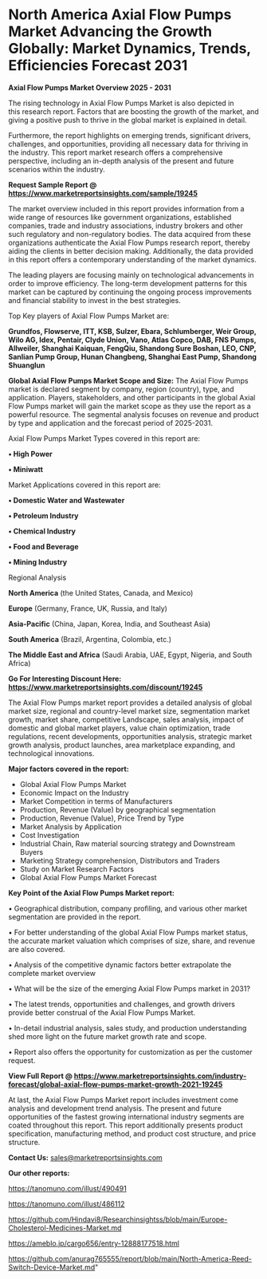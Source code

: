 # North America Axial Flow Pumps Market Advancing the Growth Globally: Market Dynamics, Trends, Efficiencies Forecast 2031

<Strong> Axial Flow Pumps Market Overview 2025 - 2031</strong>

The rising technology in Axial Flow Pumps Market is also depicted in this research report. Factors that are boosting the growth of the market, and giving a positive push to thrive in the global market is explained in detail.

Furthermore, the report highlights on emerging trends, significant drivers, challenges, and opportunities, providing all necessary data for thriving in the industry. This report market research offers a comprehensive perspective, including an in-depth analysis of the present and future scenarios within the industry.

<strong>Request Sample Report @ <a href=https://www.marketreportsinsights.com/sample/19245>https://www.marketreportsinsights.com/sample/19245</a></strong>

The market overview included in this report provides information from a wide range of resources like government organizations, established companies, trade and industry associations, industry brokers and other such regulatory and non-regulatory bodies. The data acquired from these organizations authenticate the Axial Flow Pumps research report, thereby aiding the clients in better decision making. Additionally, the data provided in this report offers a contemporary understanding of the market dynamics.

The leading players are focusing mainly on technological advancements in order to improve efficiency. The long-term development patterns for this market can be captured by continuing the ongoing process improvements and financial stability to invest in the best strategies.

Top Key players of Axial Flow Pumps Market are:

<strong>Grundfos, Flowserve, ITT, KSB, Sulzer, Ebara, Schlumberger, Weir Group, Wilo AG, Idex, Pentair, Clyde Union, Vano, Atlas Copco, DAB, FNS Pumps, Allweiler, Shanghai Kaiquan, FengQiu, Shandong Sure Boshan, LEO, CNP, Sanlian Pump Group, Hunan Changbeng, Shanghai East Pump, Shandong Shuanglun</strong>

<strong><b>Global Axial Flow Pumps Market Scope and Size:</b></strong>
The Axial Flow Pumps market is declared segment by company, region (country), type, and application. Players, stakeholders, and other participants in the global Axial Flow Pumps market will gain the market scope as they use the report as a powerful resource. The segmental analysis focuses on revenue and product by type and application and the forecast period of 2025-2031.

Axial Flow Pumps Market Types covered in this report are:

<strong>• High Power

• Miniwatt</strong>

Market Applications covered in this report are:

<strong>• Domestic Water and Wastewater

• Petroleum Industry

• Chemical Industry

• Food and Beverage

• Mining Industry</strong> 

Regional Analysis

<strong>North America</strong> (the United States, Canada, and Mexico)

<strong>Europe</strong> (Germany, France, UK, Russia, and Italy)

<strong>Asia-Pacific</strong> (China, Japan, Korea, India, and Southeast Asia)

<strong>South America</strong> (Brazil, Argentina, Colombia, etc.)

<strong>The Middle East and Africa</strong> (Saudi Arabia, UAE, Egypt, Nigeria, and South Africa)

<strong>Go For Interesting Discount Here: <a href=https://www.marketreportsinsights.com/discount/19245>https://www.marketreportsinsights.com/discount/19245</a></strong>

The Axial Flow Pumps market report provides a detailed analysis of global market size, regional and country-level market size, segmentation market growth, market share, competitive Landscape, sales analysis, impact of domestic and global market players, value chain optimization, trade regulations, recent developments, opportunities analysis, strategic market growth analysis, product launches, area marketplace expanding, and technological innovations.

<strong><b>Major factors covered in the report:</b></strong>
<ul>
  <li>Global Axial Flow Pumps Market </li>
  <li>Economic Impact on the Industry</li>
  <li>Market Competition in terms of Manufacturers</li>
  <li>Production, Revenue (Value) by geographical segmentation</li>
  <li>Production, Revenue (Value), Price Trend by Type</li>
  <li>Market Analysis by Application</li>
  <li>Cost Investigation</li>
  <li>Industrial Chain, Raw material sourcing strategy and Downstream Buyers</li>
  <li>Marketing Strategy comprehension, Distributors and Traders</li>
  <li>Study on Market Research Factors</li>
  <li>Global Axial Flow Pumps Market Forecast</li>
</ul>

<strong><b>Key Point of the Axial Flow Pumps Market report:</b></strong>

• Geographical distribution, company profiling, and various other market segmentation are provided in the report.

• For better understanding of the global Axial Flow Pumps market status, the accurate market valuation which comprises of size, share, and revenue are also covered.

• Analysis of the competitive dynamic factors better extrapolate the complete market overview

• What will be the size of the emerging Axial Flow Pumps market in 2031?

• The latest trends, opportunities and challenges, and growth drivers provide better construal of the Axial Flow Pumps Market.

• In-detail industrial analysis, sales study, and production understanding shed more light on the future market growth rate and scope.

• Report also offers the opportunity for customization as per the customer request.

<strong><b>View Full Report @ <a href=https://www.marketreportsinsights.com/industry-forecast/global-axial-flow-pumps-market-growth-2021-19245>https://www.marketreportsinsights.com/industry-forecast/global-axial-flow-pumps-market-growth-2021-19245</a></b></strong>


At last, the Axial Flow Pumps Market report includes investment come analysis and development trend analysis. The present and future opportunities of the fastest growing international industry segments are coated throughout this report. This report additionally presents product specification, manufacturing method, and product cost structure, and price structure.

<strong>Contact Us:</strong>
sales@marketreportsinsights.com

<strong>Our other reports:</strong>

<a href=https://tanomuno.com/illust/490491>https://tanomuno.com/illust/490491</a>

<a href=https://tanomuno.com/illust/486112>https://tanomuno.com/illust/486112</a>

<a href=https://github.com/Hindavi8/Researchinsightss/blob/main/Europe-Cholesterol-Medicines-Market.md>https://github.com/Hindavi8/Researchinsightss/blob/main/Europe-Cholesterol-Medicines-Market.md</a>

<a href=https://ameblo.jp/cargo656/entry-12888177518.html>https://ameblo.jp/cargo656/entry-12888177518.html</a>

<a href=https://github.com/anurag765555/report/blob/main/North-America-Reed-Switch-Device-Market.md>https://github.com/anurag765555/report/blob/main/North-America-Reed-Switch-Device-Market.md</a>"
